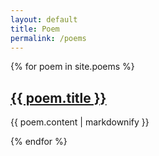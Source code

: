 ```yaml
---
layout: default
title: Poem
permalink: /poems
---
```


<section class="poem">
    {% for poem in site.poems %}
    <h2><a href="{{ poem.url }}">{{ poem.title }}</a></h2>
    <p>{{ poem.content | markdownify }}</p>
    {% endfor %}
</section>